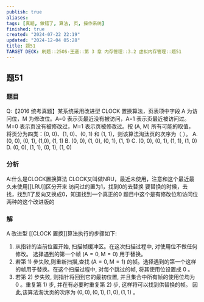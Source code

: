 ```yaml
---
publish: true
aliases: 
tags: [真题, 做错了, 算法, 页, 操作系统]
finished: true
created: "2024-07-22 22:19"
updated: "2024-12-04 05:28"
title: 题51
TARGET DECK: 刷题::25OS-王道::第 3 章 内存管理::3.2 虚拟内存管理::题51
---
```

## 题51
### 题目
Q:【2016 统考真题】某系统采用改进型 CLOCK 置换算法，页表项中字段 A 为访问位，M 为修改位。A=0 表示页最近没有被访问，A=1 表示页最近被访问过。M=0 表示页没有被修改过，M=1 表示页被修改过。按 (A, M) 所有可能的取值，将页分为四类：(0, 0)、(1, 0)、(0, 1) 和 (1, 1)，则该算法淘汰页的次序为（ ）。
A. (0, 0), (0, 1), (1,0), (1, 1)
B. (0, 0), (1, 0), (0, 1), (1, 1)
C. (0, 0), (0, 1), (1, 1), (1, 0)
D. (0, 0), (1, 1), (0, 1), (1, 0)
### 分析
A:什么是CLOCK置换算法
CLOCK又叫做NRU，最近未使用，注意和这个最近最久未使用[[LRU]]区分开来
访问过的置为1，找到0的去替换
要替换的时候，去找，找到1了反向又换成0，知道找到一个真正的0
题目中这个是有修改位和访问位两种的这个改进版的
### 解
A
改进型 [[CLOCK 置换]]算法执行的步骤如下:
1. 从指针的当前位置开始, 扫描帧缓冲区。在这次扫描过程中, 对使用位不做任何修改。 选择遇到的第一个帧 $( {\mathrm{A} = 0,\mathrm{M} = 0})$ 用于替换。
2. 若第 1) 步失败,则重新扫描,查找 $( {\mathrm{A} = 0,\mathrm{M} = 1})$ 的帧。选择遇到的第一个这样的帧用于替换。在这个扫描过程中, 对每个跳过的帧, 将其使用位设置成 0 。
3. 若第 2) 步失败, 则指针将回到它的最初位置, 并且集合中所有帧的使用位均为 0 。重复第 1) 步, 并在有必要时重复第 2) 步, 这样将可以找到供替换的帧。
因此,该算法淘汰页的次序为 $( {0,0}) ,( {0,1}) ,( {1,0}) ,( {1,1})$ 。
